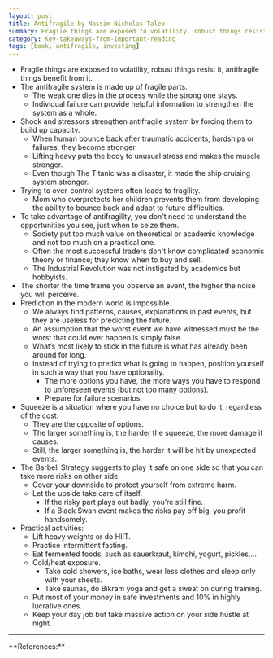 ```yaml
---
layout: post
title: Antifragile by Nassim Nicholas Taleb
summary: Fragile things are exposed to volatility, robust things resist it, antifragile things benefit from it.
category: Key-takeaways-from-important-reading
tags: [book, antifragile, investing]
---
```


- Fragile things are exposed to volatility, robust things resist it, antifragile things benefit from it.
- The antifragile system is made up of fragile parts.
  - The weak one dies in the process while the strong one stays.
  - Individual failure can provide helpful information to strengthen the system as a whole.
- Shock and stressors strengthen antifragile system by forcing them to build up capacity.
  - When human bounce back after traumatic accidents, hardships or failures, they become stronger.
  - Lifting heavy puts the body to unusual stress and makes the muscle stronger.
  - Even though The Titanic was a disaster, it made the ship cruising system stronger.
- Trying to over-control systems often leads to fragility.
  - Mom who overprotects her children prevents them from developing the ability to bounce back and adapt to future difficulties.
- To take advantage of antifragility, you don't need to understand the opportunities you see, just when to seize them.
  - Society put too much value on theoretical or academic knowledge and not too much on a practical one.
  - Often the most successful traders don't know complicated economic theory or finance; they know when to buy and sell.
  - The Industrial Revolution was not instigated by academics but hobbyists.
- The shorter the time frame you observe an event, the higher the noise you will perceive.
- Prediction in the modern world is impossible.
  - We always find patterns, causes, explanations in past events, but they are useless for predicting the future.
  - An assumption that the worst event we have witnessed must be the worst that could ever happen is simply false.
  - What’s most likely to stick in the future is what has already been around for long.
  - Instead of trying to predict what is going to happen, position yourself in such a way that you have optionality.
    - The more options you have, the more ways you have to respond to unforeseen events (but not too many options).
    - Prepare for failure scenarios.
- Squeeze is a situation where you have no choice but to do it, regardless of the cost.
  - They are the opposite of options.
  - The larger something is, the harder the squeeze, the more damage it causes.
  - Still, the larger something is, the harder it will be hit by unexpected events.
- The Barbell Strategy suggests to play it safe on one side so that you can take more risks on other side.
  - Cover your downside to protect yourself from extreme harm.
  - Let the upside take care of itself.
    - If the risky part plays out badly, you’re still fine.
    - If a Black Swan event makes the risks pay off big, you profit handsomely.
- Practical activities:
  - Lift heavy weights or do HIIT.
  - Practice intermittent fasting.
  - Eat fermented foods, such as sauerkraut, kimchi, yogurt, pickles,...
  - Cold/heat exposure.
    - Take cold showers, ice baths, wear less clothes and sleep only with your sheets.
    - Take saunas, do Bikram yoga and get a sweat on during training.
  - Put most of your money in safe investments and 10% in highly lucrative ones.
  - Keep your day job but take massive action on your side hustle at night.

<hr>
**References:**
- <https://www.goodreads.com/book/show/13530973-antifragile>
- <http://siimland.com/become-antifragile/>

